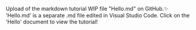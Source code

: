 Upload of the markdown tutorial WIP file "Hello.md" on GitHub.✨  
'Hello.md' is a separate .md file edited in Visual Studio Code.
Click on the 'Hello' document to view the tutorial!

